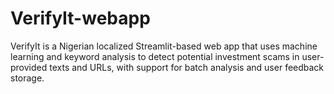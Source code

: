 # VerifyIt-webapp
VerifyIt is a Nigerian localized Streamlit-based web app that uses machine learning and keyword analysis to detect potential investment scams in user-provided texts and URLs, with support for batch analysis and user feedback storage.
